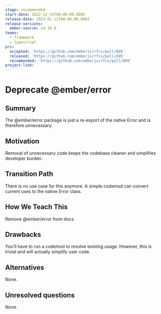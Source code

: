 ```yaml
---
stage: recommended
start-date: 2022-12-15T00:00:00.000Z
release-date: 2023-01-12T00:00:00.000Z
release-versions:
  ember-source: v4.10.0
teams:
  - framework
  - typescript
prs:
  accepted: 'https://github.com/emberjs/rfcs/pull/889'
  released: 'https://github.com/emberjs/rfcs/pull/895'
  recommended: 'https://github.com/emberjs/rfcs/pull/899'
project-link:
---
```


# Deprecate @ember/error

## Summary

The @ember/error package is just a re-export of the native Error and is therefore unnecessary.

## Motivation

Removal of unnecessary code keeps the codebase cleaner and simplifies developer burden.

## Transition Path

There is no use case for this anymore. A simple codemod can convert current uses to the native Error class.

## How We Teach This

Remove @ember/error from docs.

## Drawbacks

You'll have to run a codemod to resolve existing usage. However, this is trivial and will actually simplify user code.

## Alternatives

None.

## Unresolved questions

None.
